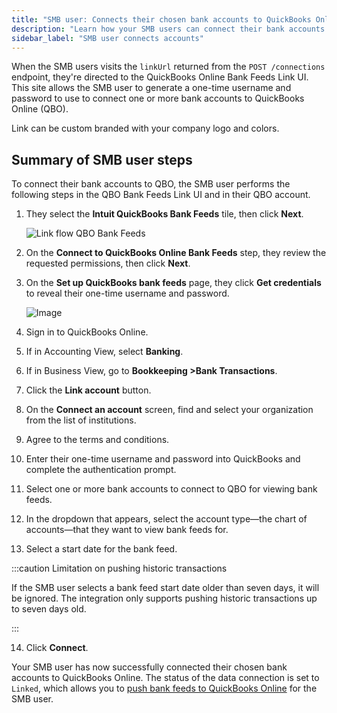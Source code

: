 ```yaml
---
title: "SMB user: Connects their chosen bank accounts to QuickBooks Online"
description: "Learn how your SMB users can connect their bank accounts to QuickBooks Online."
sidebar_label: "SMB user connects accounts"
---
```


When the SMB users visits the `linkUrl` returned from the `POST /connections` endpoint, they're directed to the QuickBooks Online Bank Feeds Link UI. This site allows the SMB user to generate a one-time username and password to use to connect one or more bank accounts to QuickBooks Online (QBO).

Link can be custom branded with your company logo and colors.

## Summary of SMB user steps

To connect their bank accounts to QBO, the SMB user performs the following steps in the QBO Bank Feeds Link UI and in their QBO account.

1. They select the **Intuit QuickBooks Bank Feeds** tile, then click **Next**.

   ![Link flow QBO Bank Feeds](/img/old/643cba5-link-select-accounting-software-qbo-bank-feeds.png "The select your accounting software step in Link. Select the Quickbooks Bank Feeds tile.")

2. On the **Connect to QuickBooks Online Bank Feeds** step, they review the requested permissions, then click **Next**.

3. On the **Set up QuickBooks bank feeds** page, they click **Get credentials** to reveal their one-time username and password.

   ![Image](/img/bank-feeds-api/qbo-bank-feeds/400590b-qbo-bank-feeds_smb-customer-steps-revised.png "The Set up QuickBooks page that allows your SMB user to get their credentials.")

4. Sign in to QuickBooks Online.

5. If in Accounting View, select **Banking**.

6. If in Business View, go to **Bookkeeping >Bank Transactions**.

7. Click the **Link account** button.

8. On the **Connect an account** screen, find and select your organization from the list of institutions.

9. Agree to the terms and conditions.

10. Enter their one-time username and password into QuickBooks and complete the authentication prompt.

11. Select one or more bank accounts to connect to QBO for viewing bank feeds.

12. In the dropdown that appears, select the account type—the chart of accounts—that they want to view bank feeds for.

13. Select a start date for the bank feed.

   :::caution Limitation on pushing historic transactions
   
   If the SMB user selects a bank feed start date older than seven days, it will be ignored. The integration only supports pushing historic transactions up to seven days old.

   :::

14. Click **Connect**.

Your SMB user has now successfully connected their chosen bank accounts to QuickBooks Online. The status of the data connection is set to `Linked`, which allows you to [push bank feeds to QuickBooks Online](/bank-feeds-api/qbo-bank-feeds/qbo-bank-feeds-push-bank-transactions) for the SMB user.
